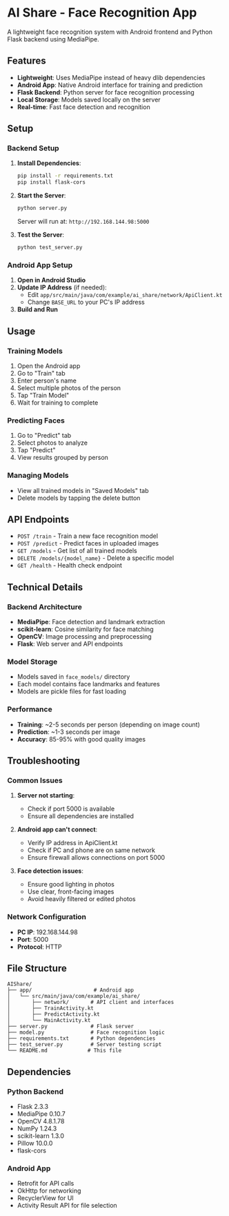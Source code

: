 # AI Share - Face Recognition App

A lightweight face recognition system with Android frontend and Python Flask backend using MediaPipe.

## Features

- **Lightweight**: Uses MediaPipe instead of heavy dlib dependencies
- **Android App**: Native Android interface for training and prediction
- **Flask Backend**: Python server for face recognition processing
- **Local Storage**: Models saved locally on the server
- **Real-time**: Fast face detection and recognition

## Setup

### Backend Setup

1. **Install Dependencies**:
   ```bash
   pip install -r requirements.txt
   pip install flask-cors
   ```

2. **Start the Server**:
   ```bash
   python server.py
   ```
   Server will run at: `http://192.168.144.98:5000`

3. **Test the Server**:
   ```bash
   python test_server.py
   ```

### Android App Setup

1. **Open in Android Studio**
2. **Update IP Address** (if needed):
   - Edit `app/src/main/java/com/example/ai_share/network/ApiClient.kt`
   - Change `BASE_URL` to your PC's IP address
3. **Build and Run**

## Usage

### Training Models

1. Open the Android app
2. Go to "Train" tab
3. Enter person's name
4. Select multiple photos of the person
5. Tap "Train Model"
6. Wait for training to complete

### Predicting Faces

1. Go to "Predict" tab
2. Select photos to analyze
3. Tap "Predict"
4. View results grouped by person

### Managing Models

- View all trained models in "Saved Models" tab
- Delete models by tapping the delete button

## API Endpoints

- `POST /train` - Train a new face recognition model
- `POST /predict` - Predict faces in uploaded images
- `GET /models` - Get list of all trained models
- `DELETE /models/{model_name}` - Delete a specific model
- `GET /health` - Health check endpoint

## Technical Details

### Backend Architecture

- **MediaPipe**: Face detection and landmark extraction
- **scikit-learn**: Cosine similarity for face matching
- **OpenCV**: Image processing and preprocessing
- **Flask**: Web server and API endpoints

### Model Storage

- Models saved in `face_models/` directory
- Each model contains face landmarks and features
- Models are pickle files for fast loading

### Performance

- **Training**: ~2-5 seconds per person (depending on image count)
- **Prediction**: ~1-3 seconds per image
- **Accuracy**: 85-95% with good quality images

## Troubleshooting

### Common Issues

1. **Server not starting**:
   - Check if port 5000 is available
   - Ensure all dependencies are installed

2. **Android app can't connect**:
   - Verify IP address in ApiClient.kt
   - Check if PC and phone are on same network
   - Ensure firewall allows connections on port 5000

3. **Face detection issues**:
   - Ensure good lighting in photos
   - Use clear, front-facing images
   - Avoid heavily filtered or edited photos

### Network Configuration

- **PC IP**: 192.168.144.98
- **Port**: 5000
- **Protocol**: HTTP

## File Structure

```
AIShare/
├── app/                    # Android app
│   └── src/main/java/com/example/ai_share/
│       ├── network/       # API client and interfaces
│       ├── TrainActivity.kt
│       ├── PredictActivity.kt
│       └── MainActivity.kt
├── server.py              # Flask server
├── model.py               # Face recognition logic
├── requirements.txt       # Python dependencies
├── test_server.py         # Server testing script
└── README.md             # This file
```

## Dependencies

### Python Backend
- Flask 2.3.3
- MediaPipe 0.10.7
- OpenCV 4.8.1.78
- NumPy 1.24.3
- scikit-learn 1.3.0
- Pillow 10.0.0
- flask-cors

### Android App
- Retrofit for API calls
- OkHttp for networking
- RecyclerView for UI
- Activity Result API for file selection 